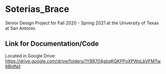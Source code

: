 # Soterias_Brace
Senior Design Project for Fall 2020 - Spring 2021 at the University of Texas at San Antonio.
## Link for Documentation/Code
Located in Google Drive: 
https://drive.google.com/drive/folders/1Y8R704gbqKQKPPoXPWoLbVFMTw6BldNd 

